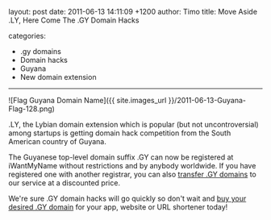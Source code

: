 layout: post
date: 2011-06-13 14:11:09 +1200
author: Timo
title: Move Aside .LY, Here Come The .GY Domain Hacks

categories:
  - .gy domains
  - Domain hacks
  - Guyana
  - New domain extension

----

![Flag Guyana Domain Name]({{ site.images_url }}/2011-06-13-Guyana-Flag-128.png)

.LY, the Lybian domain extension which is popular (but not uncontroversial) among startups is getting domain hack competition from the South American country of Guyana.

The Guyanese top-level domain suffix .GY can now be registered at iWantMyName without restrictions and by anybody worldwide. If you have registered one with another registrar, you can also [transfer .GY domains](https://iwantmyname.com/domains/gy-domain-registrar-transfer-guyana) to our service at a discounted price.

We're sure .GY domain hacks will go quickly so don't wait and [buy your desired .GY domain](https://iwantmyname.com/domains/gy-guyanese-domain-name-registration-for-guyana) for your app, website or URL shortener today!
